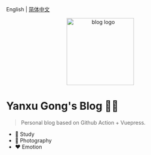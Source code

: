 English | [简体中文](./README.zh-CN.md)

<p align="center">
  <a href="https://yanxugong.github.io/blog/" target="_blank" rel="noopener noreferrer">
    <img width="180" src="https://yanxugong.gitee.io/blog/img/bg.jpg" alt="blog logo">
  </a>
</p>

# Yanxu Gong's Blog 🏳️‍🌈

> Personal blog based on Github Action + Vuepress.

- 📗 Study
- 🤳 Photography
- ❤ Emotion

